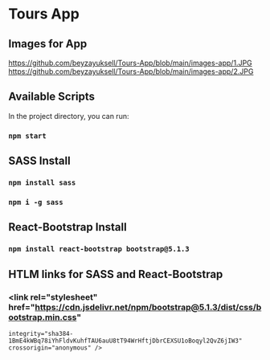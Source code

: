 # Tours App

## Images for App

https://github.com/beyzayuksell/Tours-App/blob/main/images-app/1.JPG
https://github.com/beyzayuksell/Tours-App/blob/main/images-app/2.JPG

## Available Scripts

In the project directory, you can run:

### `npm start`

## SASS Install

### `npm install sass`

### `npm i -g sass`

## React-Bootstrap Install

### `npm install react-bootstrap bootstrap@5.1.3`

## HTLM links for SASS and React-Bootstrap

### <head> <link rel="stylesheet" href="https://cdn.jsdelivr.net/npm/bootstrap@5.1.3/dist/css/bootstrap.min.css"

    integrity="sha384-1BmE4kWBq78iYhFldvKuhfTAU6auU8tT94WrHftjDbrCEXSU1oBoqyl2QvZ6jIW3" crossorigin="anonymous" />

  <script src="https://unpkg.com/react-bootstrap@next/dist/react-bootstrap.min.js" crossorigin></script>

  </head>
